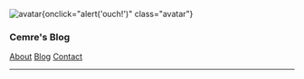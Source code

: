 ![avatar](https://i.ibb.co/xS6pmT8/Screenshot-2023-08-21-at-23-14-22%20.png){onclick="alert('ouch!')" class="avatar"}

### Cemre's Blog


[About](/)
[Blog](/blog)
[Contact](/contact)

---
